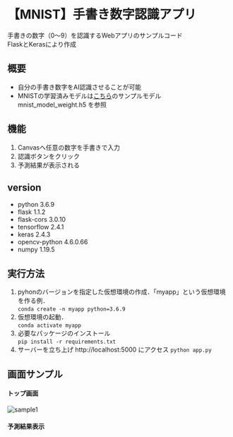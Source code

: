 # 【MNIST】手書き数字認識アプリ
手書きの数字（0～9）を認識するWebアプリのサンプルコード  
FlaskとKerasにより作成  

## 概要
* 自分の手書き数字をAI認識させることが可能
* MNISTの学習済みモデルは[こちら](https://child-programmer.com/ai/flask/keras-simple-mnist-sample-code/#i-2)のサンプルモデル mnist_model_weight.h5 を参照

## 機能
1. Canvasへ任意の数字を手書きで入力
2. 認識ボタンをクリック
3. 予測結果が表示される

## version
* python 3.6.9
* flask 1.1.2
* flask-cors 3.0.10
* tensorflow 2.4.1
* keras 2.4.3
* opencv-python 4.6.0.66
* numpy 1.19.5

## 実行方法
1. pyhonのバージョンを指定した仮想環境の作成．「myapp」という仮想環境を作る例．  
`conda create -n myapp python=3.6.9`
2. 仮想環境の起動．  
`conda activate myapp`
3. 必要なパッケージのインストール  
`pip install -r requirements.txt`  
4. サーバーを立ち上げ http://localhost:5000 にアクセス
`python app.py`


## 画面サンプル
#### トップ画面
![sample1](https://user-images.githubusercontent.com/117855143/204100864-0f080824-7394-46c2-a305-0295e88eafb4.png)
#### 予測結果表示
